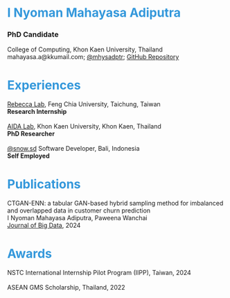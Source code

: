 # <span style="color:#3498db">I Nyoman Mahayasa Adiputra</span>
<h3>PhD Candidate</h3>
College of Computing, Khon Kaen University, Thailand<br>
mahayasa.a@kkumail.com; <a href="https://twitter.com/mhysadptr">@mhysadptr</a>; <a href="https://github.com/mahayasa/">GitHub Repository</a>

# <span style="color:#3498db">Experiences</span>
<a href="https://rebeccacasalibro.wixsite.com/rebeccalab">Rebecca Lab</a>, Feng Chia University, Taichung, Taiwan<br>**Research Internship**<br><br>
<a href="https://computing.kku.ac.th/en/aidalab">AIDA Lab</a>, Khon Kaen University, Khon Kaen, Thailand<br>**PhD Researcher**<br><br>
<a href="https://instagram.com/snow.sd/">@snow.sd</a> Software Developer, Bali, Indonesia<br>**Self Employed**<br>

# <span style="color:#3498db">Publications</span>
CTGAN-ENN: a tabular GAN-based hybrid sampling method for imbalanced and overlapped data in customer churn prediction<br>
I Nyoman Mahayasa Adiputra, Paweena Wanchai<br>
<a href="https://link.springer.com/article/10.1186/s40537-024-00982-x">Journal of Big Data</a>, 2024

# <span style="color:#3498db">Awards</span>
NSTC International Internship Pilot Program (IIPP), Taiwan, 2024<br><br>
ASEAN GMS Scholarship, Thailand, 2022<br>
